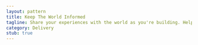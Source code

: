 ```yaml
---
layout: pattern
title: Keep The World Informed
tagline: Share your experiences with the world as you're building. Help the community learn from you so that you can learn from them.
category: Delivery
stub: true
---
```

